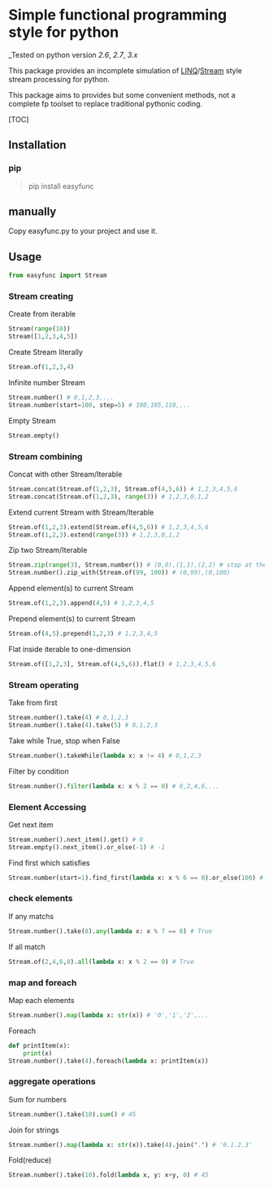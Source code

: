 # Simple functional programming style for python

_Tested on python version *2.6*, *2.7*, *3.x*

This package provides an incomplete simulation of [LINQ](https://en.wikipedia.org/wiki/Language_Integrated_Query)/[Stream](https://docs.oracle.com/javase/8/docs/api/java/util/stream/Stream.html) style stream processing for python.

This package aims to provides but some convenient methods, not a complete fp toolset to replace traditional pythonic coding.

[TOC]

## Installation

### pip
> pip install easyfunc

## manually
Copy easyfunc.py to your project and use it.

## Usage

```python
from easyfunc import Stream
```

### Stream creating

Create from iterable
```python
Stream(range(10))
Stream([1,2,3,4,5])
```
Create Stream literally
```python
Stream.of(1,2,3,4)
```
Infinite number Stream
```python
Stream.number() # 0,1,2,3,...
Stream.number(start=100, step=5) # 100,105,110,...
```
Empty Stream
```python
Stream.empty()
```

### Stream combining

Concat with other Stream/Iterable
```python
Stream.concat(Stream.of(1,2,3), Stream.of(4,5,6)) # 1,2,3,4,5,6
Stream.concat(Stream.of(1,2,3), range(3)) # 1,2,3,0,1,2
```

Extend current Stream with Stream/Iterable
```python
Stream.of(1,2,3).extend(Stream.of(4,5,6)) # 1,2,3,4,5,6
Stream.of(1,2,3).extend(range(3)) # 1,2,3,0,1,2
```

Zip two Stream/Iterable
```python
Stream.zip(range(3), Stream.number()) # (0,0),(1,1),(2,2) # stop at the shorter one
Stream.number().zip_with(Stream.of(99, 100)) # (0,99),(0,100)
```

Append element(s) to current Stream
```python
Stream.of(1,2,3).append(4,5) # 1,2,3,4,5
```

Prepend element(s) to current Stream
```python
Stream.of(4,5).prepend(1,2,3) # 1,2,3,4,5
```

Flat inside iterable to one-dimension
```python
Stream.of([1,2,3], Stream.of(4,5,6)).flat() # 1,2,3,4,5,6
```

### Stream operating

Take from first
```python
Stream.number().take(4) # 0,1,2,3
Stream.number().take(4).take(5) # 0,1,2,3
```

Take while True, stop when False
```python
Stream.number().takeWhile(lambda x: x != 4) # 0,1,2,3
```

Filter by condition
```python
Stream.number().filter(lambda x: x % 2 == 0) # 0,2,4,6,...
```

### Element Accessing

Get next item
```python
Stream.number().next_item().get() # 0
Stream.empty().next_item().or_else(-1) # -1
```

Find first which satisfies
```python
Stream.number(start=1).find_first(lambda x: x % 6 == 0).or_else(100) # 6
```

### check elements

If any matchs
```python
Stream.number().take(8).any(lambda x: x % 7 == 0) # True
```

If all match
```python
Stream.of(2,4,6,8).all(lambda x: x % 2 == 0) # True
```

### map and foreach

Map each elements
```python
Stream.number().map(lambda x: str(x)) # '0','1','2',...
```

Foreach
```python
def printItem(x):
    print(x)
Stream.number().take(4).foreach(lambda x: printItem(x))
```

### aggregate operations

Sum for numbers
```python
Stream.number().take(10).sum() # 45
```

Join for strings
```python
Stream.number().map(lambda x: str(x)).take(4).join(".") # '0.1.2.3'
```

Fold(reduce)
```python
Stream.number().take(10).fold(lambda x, y: x+y, 0) # 45
```
